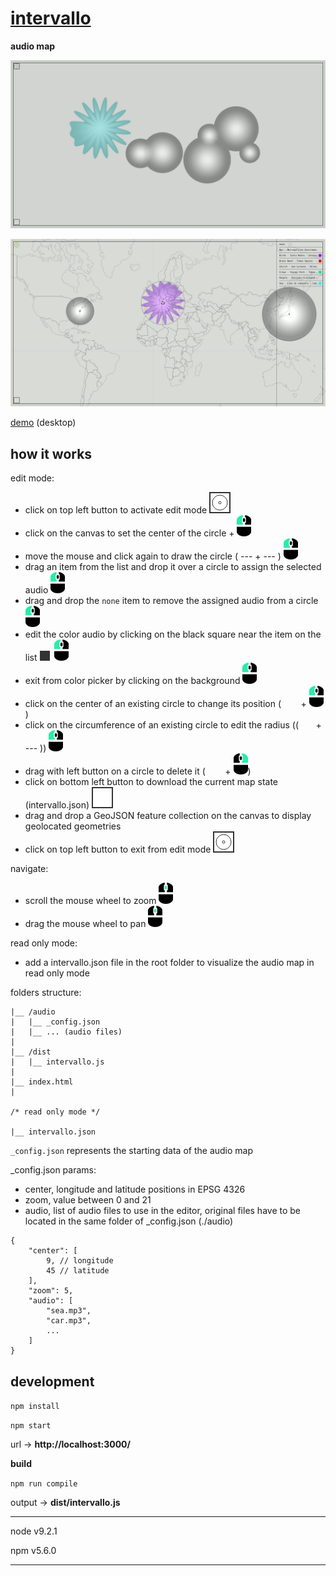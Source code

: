 # [intervallo](http://www.stefanobovio.com/intervallo/)
**audio map**

![_](./img/_.png)

![_](./img/editor.png)

[demo](http://www.stefanobovio.com/intervallo/) (desktop)

## how it works

edit mode:
- click on top left button to activate edit mode ![edit icon](./img/edit-icon.png)
- click on the canvas to set the center of the circle + ![mouse left](./img/mouse-left.png)
- move the mouse and click again to draw the circle ( --- + --- ) ![mouse left](./img/mouse-left.png)
- drag an item from the list and drop it over a circle to assign the selected audio ![mouse left](./img/mouse-left.png)
- drag and drop the `none` item to remove the assigned audio from a circle ![mouse left](./img/mouse-left.png)
- edit the color audio by clicking on the black square near the item on the list ![square](./img/square.png)&nbsp;&nbsp;![mouse left](./img/mouse-left.png)
- exit from color picker by clicking on the background ![mouse left](./img/mouse-left.png)
- click on the center of an existing circle to change its position ( &nbsp;&nbsp;&nbsp; &nbsp;&nbsp; + ![mouse left](./img/mouse-left.png))
- click on the circumference of an existing circle to edit the radius (( &nbsp;&nbsp;&nbsp;&nbsp;&nbsp; + --- )) ![mouse left](./img/mouse-left.png)
- drag with left button on a circle to delete it ( &nbsp;&nbsp;&nbsp; &nbsp;&nbsp; + ![mouse right](./img/mouse-right.png))
- click on bottom left button to download the current map state (intervallo.json) ![download icon](./img/download-icon.png)
- drag and drop a GeoJSON feature collection on the canvas to display geolocated geometries
- click on top left button to exit from edit mode ![edit icon](./img/edit-icon.png)

navigate: 
- scroll the mouse wheel to zoom ![mouse center](./img/mouse-center.png)
- drag the mouse wheel to pan ![mouse center](./img/mouse-center.png)

read only mode:
- add a intervallo.json file in the root folder to visualize the audio map in read only mode

folders structure:
```
|__ /audio
|   |__ _config.json
|   |__ ... (audio files)
|
|__ /dist
|   |__ intervallo.js
|
|__ index.html
|

/* read only mode */

|__ intervallo.json
```

`_config.json` represents the starting data of the audio map

_config.json params:

- center, longitude and latitude positions in EPSG 4326
- zoom, value between 0 and 21
- audio, list of audio files to use in the editor, original files have to be located in the same folder of _config.json (./audio)

```
{
    "center": [
        9, // longitude
        45 // latitude
    ],
    "zoom": 5,
    "audio": [
        "sea.mp3",
        "car.mp3",
        ...
    ]
}
```

## development

`npm install`

`npm start`

url -> **http://localhost:3000/**

**build**

`npm run compile`

output -> **dist/intervallo.js**

---

node v9.2.1

npm v5.6.0

---
